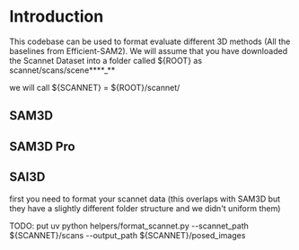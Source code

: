 # Introduction 
This codebase can be used to format evaluate different 3D methods (All the baselines from Efficient-SAM2).
We will assume that you have downloaded the Scannet Dataset into a folder called ${ROOT} as scannet/scans/scene\*\*\*\*_\*\*

we will call ${SCANNET} = ${ROOT}/scannet/

## SAM3D

## SAM3D Pro

## SAI3D
first you need to format your scannet data (this overlaps with SAM3D but they have a slightly different folder structure and we didn't uniform them)

TODO: put uv
python helpers/format_scannet.py --scannet_path ${SCANNET}/scans  --output_path ${SCANNET}/posed_images